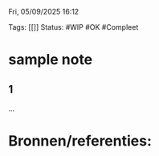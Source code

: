 Fri, 05/09/2025 16:12

Tags: [[]]
Status: #WIP #OK #Compleet
# sample note

## 1
...

# Bronnen/referenties:
